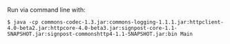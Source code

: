 Run via command line with:
```
$ java -cp commons-codec-1.3.jar:commons-logging-1.1.1.jar:httpclient-4.0-beta2.jar:httpcore-4.0-beta3.jar:signpost-core-1.1-SNAPSHOT.jar:signpost-commonshttp4-1.1-SNAPSHOT.jar:bin Main
```
